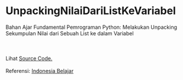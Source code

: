 # UnpackingNilaiDariListKeVariabel
Bahan Ajar Fundamental Pemrograman Python: Melakukan Unpacking Sekumpulan Nilai dari Sebuah List ke dalam Variabel<br><br>
<img src="">
<img src=""><br><br>
Lihat <a href="https://github.com/RizkyKhapidsyah/UnpackingNilaiDariListKeVariabel/tree/master/src">Source Code.</a><br><br>
Referensi: <a href="https://www.youtube.com/channel/UCQ4Jo2IJeyRGzZBvjaaLzrw"> Indonesia Belajar </a> 
